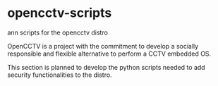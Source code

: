 # opencctv-scripts

ann scripts for the opencctv distro

OpenCCTV is a project with the commitment to develop a socially responsible and flexible alternative to perform a CCTV embedded OS.

This section is planned to develop the python scripts needed to add security functionalities to the distro.
